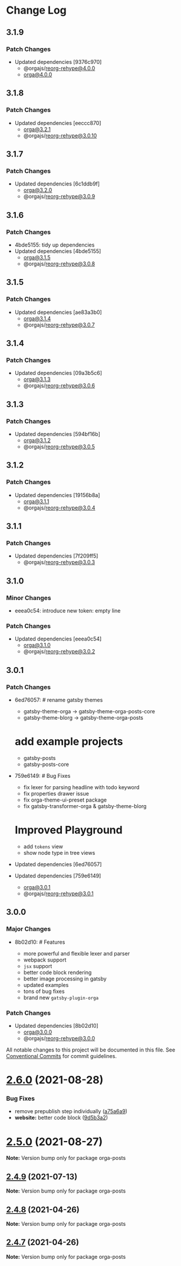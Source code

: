 # Change Log

## 3.1.9

### Patch Changes

- Updated dependencies [9376c970]
  - @orgajs/reorg-rehype@4.0.0
  - orga@4.0.0

## 3.1.8

### Patch Changes

- Updated dependencies [eeccc870]
  - orga@3.2.1
  - @orgajs/reorg-rehype@3.0.10

## 3.1.7

### Patch Changes

- Updated dependencies [6c1ddb9f]
  - orga@3.2.0
  - @orgajs/reorg-rehype@3.0.9

## 3.1.6

### Patch Changes

- 4bde5155: tidy up dependencies
- Updated dependencies [4bde5155]
  - orga@3.1.5
  - @orgajs/reorg-rehype@3.0.8

## 3.1.5

### Patch Changes

- Updated dependencies [ae83a3b0]
  - orga@3.1.4
  - @orgajs/reorg-rehype@3.0.7

## 3.1.4

### Patch Changes

- Updated dependencies [09a3b5c6]
  - orga@3.1.3
  - @orgajs/reorg-rehype@3.0.6

## 3.1.3

### Patch Changes

- Updated dependencies [594bf16b]
  - orga@3.1.2
  - @orgajs/reorg-rehype@3.0.5

## 3.1.2

### Patch Changes

- Updated dependencies [19156b8a]
  - orga@3.1.1
  - @orgajs/reorg-rehype@3.0.4

## 3.1.1

### Patch Changes

- Updated dependencies [7f209ff5]
  - @orgajs/reorg-rehype@3.0.3

## 3.1.0

### Minor Changes

- eeea0c54: introduce new token: empty line

### Patch Changes

- Updated dependencies [eeea0c54]
  - orga@3.1.0
  - @orgajs/reorg-rehype@3.0.2

## 3.0.1

### Patch Changes

- 6ed76057: # rename gatsby themes

  - gatsby-theme-orga -> gatsby-theme-orga-posts-core
  - gatsby-theme-blorg -> gatsby-theme-orga-posts

  # add example projects

  - gatsby-posts
  - gatsby-posts-core

- 759e6149: # Bug Fixes

  - fix lexer for parsing headline with todo keyword
  - fix properties drawer issue
  - fix orga-theme-ui-preset package
  - fix gatsby-transformer-orga & gatsby-theme-blorg

  # Improved Playground

  - add `tokens` view
  - show node type in tree views

- Updated dependencies [6ed76057]
- Updated dependencies [759e6149]
  - orga@3.0.1
  - @orgajs/reorg-rehype@3.0.1

## 3.0.0

### Major Changes

- 8b02d10: # Features

  - more powerful and flexible lexer and parser
  - webpack support
  - `jsx` support
  - better code block rendering
  - better image processing in gatsby
  - updated examples
  - tons of bug fixes
  - brand new `gatsby-plugin-orga`

### Patch Changes

- Updated dependencies [8b02d10]
  - orga@3.0.0
  - @orgajs/reorg-rehype@3.0.0

All notable changes to this project will be documented in this file.
See [Conventional Commits](https://conventionalcommits.org) for commit guidelines.

# [2.6.0](https://github.com/orgapp/orgajs/compare/v2.5.0...v2.6.0) (2021-08-28)

### Bug Fixes

- remove prepublish step individually ([a75a6a9](https://github.com/orgapp/orgajs/commit/a75a6a9606421b66b6ef69b28e3fcb03a5ee282a))
- **website:** better code block ([9d5b3a2](https://github.com/orgapp/orgajs/commit/9d5b3a2d554672d22523727e89b2b5c60dc6233d))

# [2.5.0](https://github.com/orgapp/orgajs/compare/v2.4.9...v2.5.0) (2021-08-27)

**Note:** Version bump only for package orga-posts

## [2.4.9](https://github.com/orgapp/orgajs/compare/v2.4.8...v2.4.9) (2021-07-13)

**Note:** Version bump only for package orga-posts

## [2.4.8](https://github.com/orgapp/orgajs/compare/v2.4.7...v2.4.8) (2021-04-26)

**Note:** Version bump only for package orga-posts

## [2.4.7](https://github.com/orgapp/orgajs/compare/v2.4.6...v2.4.7) (2021-04-26)

**Note:** Version bump only for package orga-posts
